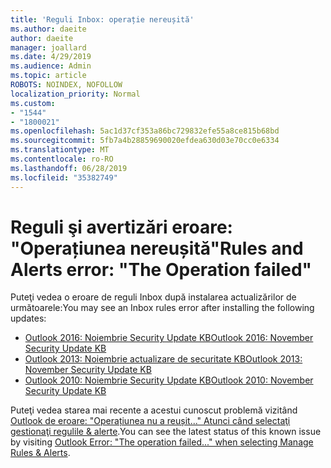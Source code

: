 ```yaml
---
title: 'Reguli Inbox: operație nereușită'
ms.author: daeite
author: daeite
manager: joallard
ms.date: 4/29/2019
ms.audience: Admin
ms.topic: article
ROBOTS: NOINDEX, NOFOLLOW
localization_priority: Normal
ms.custom:
- "1544"
- "1800021"
ms.openlocfilehash: 5ac1d37cf353a86bc729832efe55a8ce815b68bd
ms.sourcegitcommit: 5fb7a4b28859690020efdea630d03e70cc0e6334
ms.translationtype: MT
ms.contentlocale: ro-RO
ms.lasthandoff: 06/28/2019
ms.locfileid: "35382749"
---
```

# <a name="rules-and-alerts-error-the-operation-failed"></a><span data-ttu-id="ba8de-102">Reguli şi avertizări eroare: "Operațiunea nereușită"</span><span class="sxs-lookup"><span data-stu-id="ba8de-102">Rules and Alerts error: "The Operation failed"</span></span>

<span data-ttu-id="ba8de-103">Puteţi vedea o eroare de reguli Inbox după instalarea actualizărilor de următoarele:</span><span class="sxs-lookup"><span data-stu-id="ba8de-103">You may see an Inbox rules error after installing the following updates:</span></span>

- [<span data-ttu-id="ba8de-104">Outlook 2016: Noiembrie Security Update KB</span><span class="sxs-lookup"><span data-stu-id="ba8de-104">Outlook 2016: November Security Update KB</span></span>](https://support.microsoft.com/help/4461506)
- [<span data-ttu-id="ba8de-105">Outlook 2013: Noiembrie actualizare de securitate KB</span><span class="sxs-lookup"><span data-stu-id="ba8de-105">Outlook 2013: November Security Update KB</span></span>](https://support.microsoft.com/help/4461486)
- [<span data-ttu-id="ba8de-106">Outlook 2010: Noiembrie Security Update KB</span><span class="sxs-lookup"><span data-stu-id="ba8de-106">Outlook 2010: November Security Update KB</span></span>](https://support.microsoft.com/help/4461585)

<span data-ttu-id="ba8de-107">Puteţi vedea starea mai recente a acestui cunoscut problemă vizitând [Outlook de eroare: "Operațiunea nu a reușit..." Atunci când selectaţi gestionaţi regulile & alerte](https://support.office.com/article/Outlook-Error-The-operation-failed-when-selecting-Manage-Rules-Alerts-64b6ff77-98c2-4564-9cbf-25bd8e17fb8b%20).</span><span class="sxs-lookup"><span data-stu-id="ba8de-107">You can see the latest status of this known issue by visiting [Outlook Error: "The operation failed..." when selecting Manage Rules & Alerts](https://support.office.com/article/Outlook-Error-The-operation-failed-when-selecting-Manage-Rules-Alerts-64b6ff77-98c2-4564-9cbf-25bd8e17fb8b%20).</span></span>